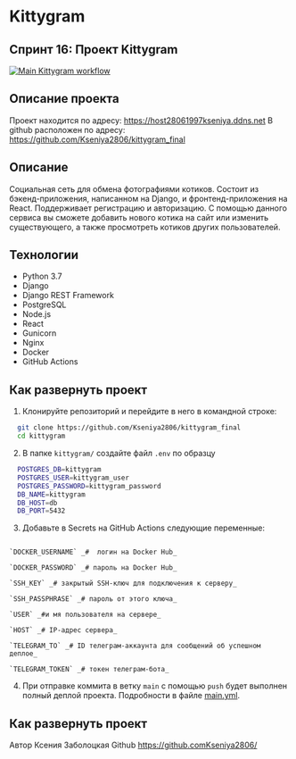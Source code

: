 # Kittygram
## Спринт 16: Проект Kittygram

[![Main Kittygram workflow](https://github.com/Kseniya2806/kittygram_final/actions/workflows/main.yml/badge.svg)](https://github.com/andprov/kittygram/actions/workflows/main.yml)

## **Описание проекта**

Проект находится по адресу: https://host28061997kseniya.ddns.net
В github расположен по адресу: https://github.com/Kseniya2806/kittygram_final

## Описание

Cоциальная сеть для обмена фотографиями котиков. Состоит из бэкенд-приложения, написанном на Django, и фронтенд-приложения на React. 
Поддерживает регистрацию и авторизацию.
С помощью данного сервиса вы сможете добавить нового котика на сайт или изменить существующего, а также просмотреть котиков других пользователей.


## Технологии

- Python 3.7
- Django
- Django REST Framework
- PostgreSQL
- Node.js
- React
- Gunicorn
- Nginx
- Docker
- GitHub Actions


## Как развернуть проект

1. Клонируйте репозиторий и перейдите в него в командной строке:
```bash
  git clone https://github.com/Kseniya2806/kittygram_final
  cd kittygram
```

2. В папке ```kittygram/``` создайте файл ```.env``` по образцу

```bash
  POSTGRES_DB=kittygram
  POSTGRES_USER=kittygram_user
  POSTGRES_PASSWORD=kittygram_password
  DB_NAME=kittygram
  DB_HOST=db
  DB_PORT=5432
```

3. Добавьте в Secrets на GitHub Actions следующие переменные:
```

`DOCKER_USERNAME` _#  логин на Docker Hub_

`DOCKER_PASSWORD` _# пароль на Docker Hub_

`SSH_KEY` _# закрытый SSH-ключ для подключения к серверу_

`SSH_PASSPHRASE` _# пароль от этого ключа_

`USER` _#и мя пользователя на сервере_

`HOST` _# IP-адрес сервера_

`TELEGRAM_TO` _# ID телеграм-аккаунта для сообщений об успешном деплое_

`TELEGRAM_TOKEN` _# токен телеграм-бота_
```

4. При отправке коммита в ветку `main` с помощью `push` будет выполнен полный деплой проекта. 
Подробности в файле [main.yml](https://github.comKseniya2806/kittygram_final/.github/workflows/main.yml).

## Как развернуть проект
Автор Ксения Заболоцкая
Github https://github.comKseniya2806/